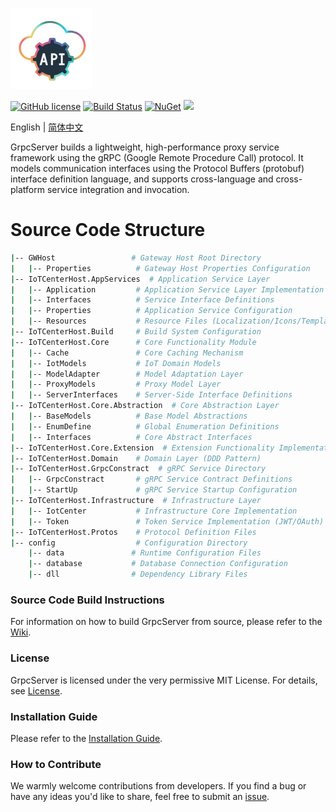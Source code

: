 <p align="left" dir="auto">
  <a href="https://opensource.ganweicloud.com" rel="nofollow">
    <img style="width:130px;height:130px;" src="https://github.com/ganweisoft/GrpcServer/blob/main/src/logo.jpg">
  </a>
</p>

[![GitHub license](https://camo.githubusercontent.com/5eaf3ed8a7e8ccb15c21d967b8635ac79e8b1865da3a5ccf78d2572a3e10738a/68747470733a2f2f696d672e736869656c64732e696f2f6769746875622f6c6963656e73652f646f746e65742f6173706e6574636f72653f636f6c6f723d253233306230267374796c653d666c61742d737175617265)](https://github.com/ganweisoft/GrpcServer/blob/main/LICENSE) [![Build Status](https://github.com/ganweisoft/TOMs/actions/workflows/build.yml/badge.svg)](https://github.com/ganweisoft/TOMs/actions) [![NuGet](https://img.shields.io/nuget/v/IoTCenterHost.Core.Abstraction.svg)](https://www.nuget.org/packages/IoTCenterHost.Core.Abstraction/) ![](https://img.shields.io/badge/join-discord-infomational)

English | [简体中文](README-CN.md)

GrpcServer builds a lightweight, high-performance proxy service framework using the gRPC (Google Remote Procedure Call) protocol. It models communication interfaces using the Protocol Buffers (protobuf) interface definition language, and supports cross-language and cross-platform service integration and invocation.

# Source Code Structure
```bash
|-- GWHost                 # Gateway Host Root Directory
|   |-- Properties          # Gateway Host Properties Configuration
|-- IoTCenterHost.AppServices  # Application Service Layer
|   |-- Application         # Application Service Layer Implementation
|   |-- Interfaces          # Service Interface Definitions
|   |-- Properties          # Application Service Configuration
|   |-- Resources           # Resource Files (Localization/Icons/Templates)
|-- IoTCenterHost.Build     # Build System Configuration
|-- IoTCenterHost.Core      # Core Functionality Module
|   |-- Cache               # Core Caching Mechanism
|   |-- IotModels           # IoT Domain Models
|   |-- ModelAdapter        # Model Adaptation Layer
|   |-- ProxyModels         # Proxy Model Layer
|   |-- ServerInterfaces    # Server-Side Interface Definitions
|-- IoTCenterHost.Core.Abstraction  # Core Abstraction Layer
|   |-- BaseModels          # Base Model Abstractions
|   |-- EnumDefine          # Global Enumeration Definitions
|   |-- Interfaces          # Core Abstract Interfaces
|-- IoTCenterHost.Core.Extension  # Extension Functionality Implementation
|-- IoTCenterHost.Domain    # Domain Layer (DDD Pattern)
|-- IoTCenterHost.GrpcConstract  # gRPC Service Directory
|   |-- GrpcConstract       # gRPC Service Contract Definitions
|   |-- StartUp             # gRPC Service Startup Configuration
|-- IoTCenterHost.Infrastructure  # Infrastructure Layer
|   |-- IotCenter           # Infrastructure Core Implementation
|   |-- Token               # Token Service Implementation (JWT/OAuth)
|-- IoTCenterHost.Protos    # Protocol Definition Files
|-- config                  # Configuration Directory
    |-- data               # Runtime Configuration Files
    |-- database           # Database Connection Configuration
    |-- dll                # Dependency Library Files
```

### Source Code Build Instructions  
For information on how to build GrpcServer from source, please refer to the [Wiki](https://github.com/ganweisoft/GrpcServer/wiki).

### License  
GrpcServer is licensed under the very permissive MIT License. For details, see [License](https://github.com/ganweisoft/GrpcServer/blob/main/LICENSE).

### Installation Guide  
Please refer to the [Installation Guide](https://github.com/ganweisoft/GrpcServer/wiki).

### How to Contribute  
We warmly welcome contributions from developers. If you find a bug or have any ideas you'd like to share, feel free to submit an [issue](https://github.com/ganweisoft/GrpcServer/blob/main/CONTRIBUTING.md).
